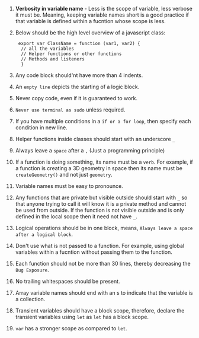 1. **Verbosity in variable name** - 
Less is the scope of variable, less verbose it must be. Meaning, keeping variable names short is a good practice if that variable is defined within a fucntion whose scope is less.
2. Below should be the high level overview of a javascript class:

        export var ClassName = function (var1, var2) {
         // all the variables
         // Helper functions or other functions
         // Methods and listeners
         }
        
3. Any code block should'nt have more than 4 indents.
4. An `empty line` depicts the starting of a logic block.
5. Never copy code, even if it is guaranteed to work.
6. `Never use terminal as sudo` unless required.
7. If you have multiple conditions in a `if or a for loop`, then specify each condition in new line.
8. Helper functions inside classes should start with an underscore `_`
9. Always leave a `space` after a `,` (Just a programming principle)
10. If a function is doing something, its name must be a `verb`. For example, if a function is creating a 3D geometry in space then its name must be `createGeometry()` and not just `geometry`.
11. Variable names must be easy to pronounce.
12. Any functions that are private but visible outside should start with `_` so that anyone trying to call it will know it is a private method and cannot be used from outside.
If the function is not visible outside and is only defined in the local scope then it need not have `_`.
13. Logical operations should be in one block, means, `Always leave a space after a logical block`.
14. Don't use what is not passed to a function. For example, using global variables within a fucntion without passing them to the function.
15. Each function should not be more than 30 lines, thereby decreasing the `Bug Exposure`.
16. No trailing whitespaces should be present.
17. Array variable names should end with an s to indicate that the variable is a collection.
18. Transient variables should have a block scope, therefore, declare the transient variables using `let` as `let` has a block scope.
19. `var` has a stronger scope as compared to `let`. 
